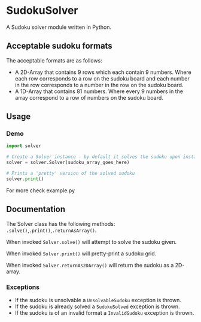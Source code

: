 # SudokuSolver

A Sudoku solver module written in Python.

## Acceptable sudoku formats
The acceptable formats are as follows:

* A 2D-Array that contains 9 rows which each contain 9 numbers. Where each row corresponds to a row on the sudoku board and each number in the row corresponds to a number in the row on the sudoku board.
* A 1D-Array that contains 81 numbers. Where every 9 numbers in the array correspond to a row of numbers on the sudoku board.
## Usage
### Demo
```python
import solver

# Create a Solver instance - by default it solves the sudoku upon instantiation
solver = solver.Solver(sudoku_array_goes_here)

# Prints a 'pretty' version of the solved sudoku
solver.print()
```
For more check example.py 
## Documentation
The Solver class has the following methods: 
`.solve()`,`.print()`,`.returnAsArray()`.

When invoked `Solver.solve()` will attempt to solve the sudoku given.

When invoked `Solver.print()` will pretty-print a sudoku grid.

When invoked `Solver.returnAs2DArray()` will return the sudoku as a 2D-array.

### Exceptions

* If the sudoku is unsolvable a `UnsolvableSudoku` exception is thrown. 
* If the sudoku is already solved a `SudokuSolved` exception is thrown.
* If the sudoku is of an invalid format a `InvalidSudoku` exception is thrown.

